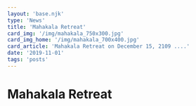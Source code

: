 ```yaml
---
layout: 'base.njk'
type: 'News'
title: 'Mahakala Retreat'
card_img: '/img/mahakala_750x300.jpg'
card_img_home: '/img/mahakala_700x400.jpg'
card_article: 'Mahakala Retreat on December 15, 2109 ....'
date: '2019-11-01'
tags: 'posts'
---
```


# Mahakala Retreat
